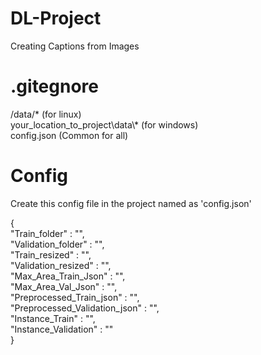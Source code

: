# DL-Project
Creating Captions from Images

# .gitegnore
/data/* (for linux) <br />
your_location_to_project\\data\\* (for windows) <br />
config.json (Common for all)

# Config

Create this config file in the project named as 'config.json'

{ <br />
    "Train_folder" : "", <br />
    "Validation_folder" : "", <br />
    "Train_resized" : "", <br />
    "Validation_resized" : "", <br />
    "Max_Area_Train_Json" : "", <br />
    "Max_Area_Val_Json" : "", <br />
    "Preprocessed_Train_json" : "", <br />
    "Preprocessed_Validation_json" : "", <br />
    "Instance_Train" : "", <br />
    "Instance_Validation" : "" <br />
}

